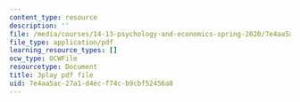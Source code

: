 ```yaml
---
content_type: resource
description: ''
file: /media/courses/14-13-psychology-and-economics-spring-2020/7e4aa5ac27a1d4ecf74cb9cbf52456a8_lD_73cro7wc.pdf
file_type: application/pdf
learning_resource_types: []
ocw_type: OCWFile
resourcetype: Document
title: 3play pdf file
uid: 7e4aa5ac-27a1-d4ec-f74c-b9cbf52456a8
---
```

